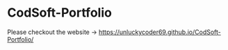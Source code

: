 # CodSoft-Portfolio

Please checkout the website -> https://unluckycoder69.github.io/CodSoft-Portfolio/

